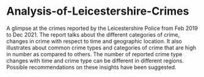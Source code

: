 # Analysis-of-Leicestershire-Crimes
A glimpse at the crimes reported by the Leicestershire Police from Feb 2019 to Dec 2021. 
The report talks about the different categories of crime, changes in crime with respect to time and geographic location. 
It also illustrates about common crime types and categories of crime that are high in number as compared to others. 
The number of reported crime type changes with time and crime type can be different in different regions. 
Possible recommendations on these insights have been suggested. 
